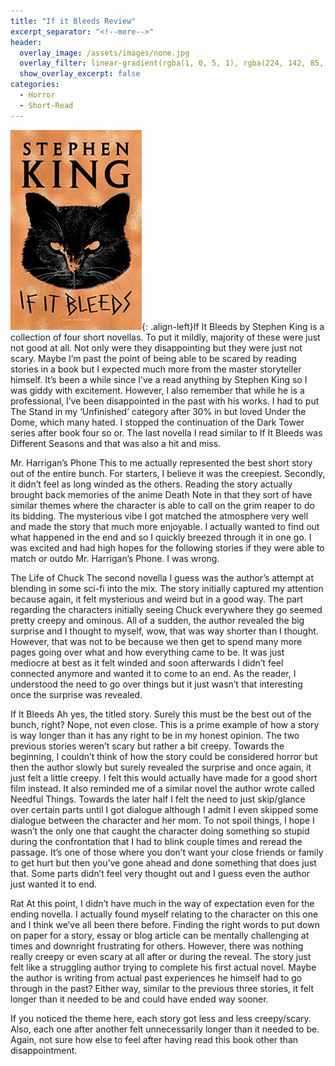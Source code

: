 ```yaml
---
title: "If it Bleeds Review"
excerpt_separator: "<!--more-->"
header:
  overlay_image: /assets/images/none.jpg
  overlay_filter: linear-gradient(rgba(1, 0, 5, 1), rgba(224, 142, 85, 1))
  show_overlay_excerpt: false
categories:
  - Horror
  - Short-Read
---
```

![if-it-bleeds-cover](/assets/images/if-it-bleeds.jpg){: .align-left}If It Bleeds by Stephen King is a collection of four short novellas. To put it mildly, majority of these were just not good at all. Not only were they disappointing but they were just not scary. Maybe I’m past the point of being able to be scared by reading stories in a book but I expected much more from the master storyteller himself. It’s been a while since I’ve a read anything by Stephen King so I was giddy with excitement. However, I also remember that while he is a professional, I’ve been disappointed in the past with his works. I had to put The Stand in my ‘Unfinished’ category after 30% in but loved Under the Dome, which many hated. I stopped the continuation of the Dark Tower series after book four so or.  The last novella I read similar to If It Bleeds was Different Seasons and that was also a hit and miss.

Mr. Harrigan’s Phone
This to me actually represented the best short story out of the entire bunch. For starters, I believe it was the creepiest. Secondly, it didn’t feel as long winded as the others. Reading the story actually brought back memories of the anime Death Note in that they sort of have similar themes where the character is able to call on the grim reaper to do its bidding. The mysterious vibe I got matched the atmosphere very well and made the story that much more enjoyable. I actually wanted to find out what happened in the end and so I quickly breezed through it in one go. I was excited and had high hopes for the following stories if they were able to match or outdo Mr. Harrigan’s Phone. I was wrong.

The Life of Chuck
The second novella I guess was the author’s attempt at blending in some sci-fi into the mix. The story initially captured my attention because again, it felt mysterious and weird but in a good way. The part regarding the characters initially seeing Chuck everywhere they go seemed pretty creepy and ominous. All of a sudden, the author revealed the big surprise and I thought to myself, wow, that was way shorter than I thought. However, that was not to be because we then get to spend many more pages going over what and how everything came to be. It was just mediocre at best as it felt winded and soon afterwards I didn’t feel connected anymore and wanted it to come to an end. As the reader, I understood the need to go over things but it just wasn’t that interesting once the surprise was revealed.

If It Bleeds
Ah yes, the titled story. Surely this must be the best out of the bunch, right? Nope, not even close. This is a prime example of how a story is way longer than it has any right to be in my honest opinion. The two previous stories weren’t scary but rather a bit creepy. Towards the beginning, I couldn’t think of how the story could be considered horror but then the author slowly but surely revealed the surprise and once again, it just felt a little creepy. I felt this would actually have made for a good short film instead. It also reminded me of a similar novel the author wrote called Needful Things. Towards the later half I felt the need to just skip/glance over certain parts until I got dialogue although I admit I even skipped some dialogue between the character and her mom. To not spoil things, I hope I wasn’t the only one that caught the character doing something so stupid during the confrontation that I had to blink couple times and reread the passage. It’s one of those where you don’t want your close friends or family to get hurt but then you’ve gone ahead and done something that does just that. Some parts didn’t feel very thought out and I guess even the author just wanted it to end.

Rat
At this point, I didn’t have much in the way of expectation even for the ending novella. I actually found myself relating to the character on this one and I think we’ve all been there before. Finding the right words to put down on paper for a story, essay or blog article can be mentally challenging at times and downright frustrating for others. However, there was nothing really creepy or even scary at all after or during the reveal. The story just felt like a struggling author trying to complete his first actual novel. Maybe the author is writing from actual past experiences he himself had to go through in the past? Either way, similar to the previous three stories, it felt longer than it needed to be and could have ended way sooner.

If you noticed the theme here, each story got less and less creepy/scary. Also, each one after another felt unnecessarily longer than it needed to be. Again, not sure how else to feel after having read this book other than disappointment.